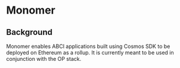 # Monomer

## Background

Monomer enables ABCI applications built using Cosmos SDK to be deployed on Ethereum as a rollup.
It is currently meant to be used in conjunction with the OP stack.
